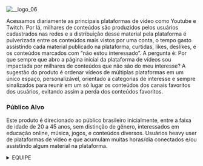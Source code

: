 

![__logo_06](https://user-images.githubusercontent.com/113944864/234692637-53ee922e-5a1a-4ff8-a4a8-aad589690259.png)

Acessamos diariamente as principais plataformas de vídeo como Youtube e Twitch. Por lá, milhares de conteúdos são produzidos pelos usuários cadastrados nas redes e a distribuição desse material pela plataforma é pulverizada entre os conteúdos mais vistos por uma conta, o tempo gasto assistindo cada material publicado na plataforma, curtidas, likes, deslikes, e os conteúdos marcados com “não estou interessado”.
A pergunta é: Por que sempre que abro a página inicial da plataforma de vídeos sou impactada por milhares de conteúdos que não são do meu interesse? A sugestão do produto é ordenar vídeos de múltiplas plataformas em um único espaço, personalizável, orientado a categorias de interesse e sempre sinalizados para reunir em um só lugar os conteúdos dos canais favoritos dos usuários, evitando assim a perda dos conteúdos favoritos.


### Público Alvo

Este produto é direcionado ao público brasileiro inicialmente, entre a faixa de idade de 20 a 45 anos, sem distinção de gênero, interessados em educação online, música, jogos, e conteúdos diversos. Usuários heavy user de plataformas de vídeo e que acumulam muitas horas/dia conectados e/ou assistindo algum material na plataforma.


<details>
  <summary>EQUIPE</summary>
 
- Product Manager: [Davi Kooji](https://www.linkedin.com/in/daviuezono/) | [Lidianne Liberal](https://www.linkedin.com/in/lidianne-liberal-89454b95/) | [Thiago Pirolla](https://www.linkedin.com/in/thiago-pirolla-439086162/)
- Agilista: [João Vitor Gumiero](https://www.linkedin.com/in/jo%C3%A3o-vitor-gumiero-57bb801b3/) | [Leticia Oliveira](https://www.linkedin.com/in/oliveira-leticia/) 
- Head de Produtos: [Vanêssa Santana](https://www.linkedin.com/in/vanessa-patricia/)
- Tech Lead: [Alec Lima](https://www.linkedin.com/in/aleclima-/)
- Mobile: [Alec Lima](https://www.linkedin.com/in/aleclima-/) | [Heloiza Mendes](https://www.linkedin.com/in/heloiza-mendes-785708214) | [Adriano Alves](https://www.linkedin.com/in/adriano-alves-4294b2168/)
- Backend: [Higor Feijó](https://www.linkedin.com/in/higorfeijo/) | [Lucas Cardoso](https://www.linkedin.com/in/lcscardoso/) | [Victor Lima](https://www.linkedin.com/in/vitor-lima/)
- UX/ UI: [Sthefany Beltrão](https://www.linkedin.com/in/sthefany-beltr%C3%A3o-5b4979162/) | [Matheus Augusto](https://www.linkedin.com/in/matheus-augusto)
- QA: [Michelle Barreto](https://www.linkedin.com/in/MihBarreto/)

</details>
